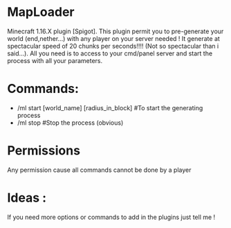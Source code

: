 # MapLoader
 Minecraft 1.16.X plugin [Spigot]. This plugin permit you to pre-generate your world (end,nether...) with any player on your server needed ! It generate at spectacular speed of 20 chunks per seconds!!!! (Not so spectacular than i said...). All you need is to access to your cmd/panel server and start the process with all your parameters.
# Commands: 
- /ml start [world_name] [radius_in_block]  #To start the generating process 
- /ml stop #Stop the process (obvious)

# Permissions 
Any permission cause all commands cannot be done by a player

# Ideas :
If you need more options or commands to add in the plugins just tell me ! 
 
